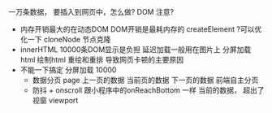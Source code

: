 一万条数据， 要插入到网页中，怎么做?
DOM 注意? 
- 内存开销最大的在动态DOM
  DOM开销是最耗内存的
  createElement
  ?可以优化一下
  cloneNode 节点克隆
- innerHTML
  10000条DOM显示是负担
  延迟加载一般用在图片上
  分屏加载 html
  绘制html 重绘和重排 导致网页卡顿的主要原因
- 不能一下搞定 分屏加载
  10000
  - 数据分页 page 上一页的数据 当前页的数据 下一页的数据
    前端自主分页
  - 防抖 + onscroll
    跟小程序中的onReachBottom 一样
    当前的数据， 超出了视窗 viewport